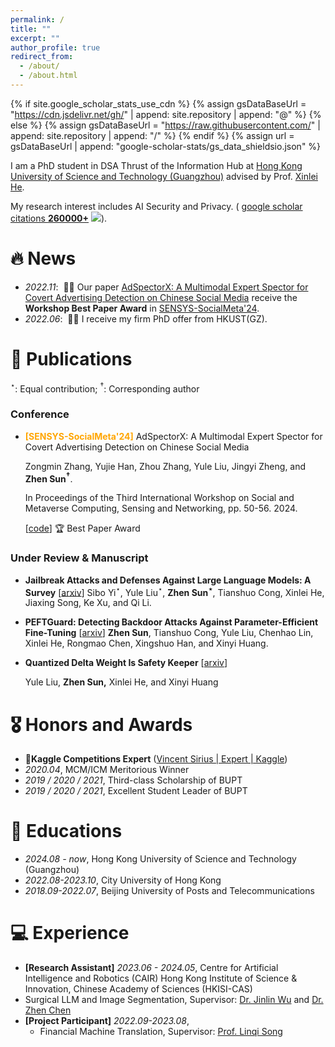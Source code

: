```yaml
---
permalink: /
title: ""
excerpt: ""
author_profile: true
redirect_from: 
  - /about/
  - /about.html
---
```


{% if site.google_scholar_stats_use_cdn %}
{% assign gsDataBaseUrl = "https://cdn.jsdelivr.net/gh/" | append: site.repository | append: "@" %}
{% else %}
{% assign gsDataBaseUrl = "https://raw.githubusercontent.com/" | append: site.repository | append: "/" %}
{% endif %}
{% assign url = gsDataBaseUrl | append: "google-scholar-stats/gs_data_shieldsio.json" %}

<span class='anchor' id='about-me'></span>

I am a PhD student in DSA Thrust of the Information Hub at [Hong Kong University of Science and Technology (Guangzhou)](https://www.hkust-gz.edu.cn/) advised by Prof. [Xinlei He](https://xinleihe.github.io/). 

My research interest includes AI Security and Privacy.  ( <a href='https://scholar.google.com/citations?user=DhtAFkwAAAAJ'>google scholar citations <strong><span id='total_cit'>260000+</span></strong></a>  <a href='https://scholar.google.com/citations?user=DhtAFkwAAAAJ'><img src="https://img.shields.io/endpoint?url={{ url | url_encode }}&logo=Google%20Scholar&labelColor=f6f6f6&color=9cf&style=flat&label=citations"></a>).


# 🔥 News
- *2022.11*: &nbsp;🎉🎉 Our paper  [AdSpectorX: A Multimodal Expert Spector for Covert Advertising Detection on Chinese Social Media](https://dl.acm.org/doi/10.1145/3698387.3700001) receive the **Workshop Best Paper Award** in [SENSYS-SocialMeta'24](https://dl.acm.org/doi/proceedings/10.1145/3698387).
- *2022.06*: &nbsp;🎉🎉 I receive my firm PhD offer from HKUST(GZ).

# 📝 Publications

$^\star$: Equal contribution; $^\dagger$: Corresponding author

### Conference

- <span style="color: orange;">**[SENSYS-SocialMeta'24]**</span> AdSpectorX: A Multimodal Expert Spector for Covert Advertising Detection on Chinese Social Media

  Zongmin Zhang, Yujie Han, Zhou Zhang, Yule Liu, Jingyi Zheng, and **Zhen Sun$^\dagger$**.

  In Proceedings of the Third International Workshop on Social and Metaverse Computing, Sensing and Networking, pp. 50-56. 2024.

  [[code]()] 🏆 Best Paper Award

### Under Review & Manuscript

- **Jailbreak Attacks and Defenses Against Large Language Models: A Survey** [[arxiv](https://arxiv.org/abs/2407.04295)]
  Sibo Yi$^\star$, Yule Liu$^\star$, **Zhen Sun$^\star$**, Tianshuo Cong, Xinlei He, Jiaxing Song, Ke Xu, and Qi Li.

- **PEFTGuard: Detecting Backdoor Attacks Against Parameter-Efficient Fine-Tuning** [[arxiv](https://arxiv.org/abs/2411.17453)]
  **Zhen Sun**, Tianshuo Cong, Yule Liu, Chenhao Lin, Xinlei He, Rongmao Chen, Xingshuo Han, and Xinyi Huang.
  
- **Quantized Delta Weight Is Safety Keeper** [[arxiv](https://arxiv.org/abs/2411.19530)]

  Yule Liu, **Zhen Sun,** Xinlei He, and Xinyi Huang


# 🎖 Honors and Awards
- 🥈**Kaggle Competitions Expert** ([Vincent Sirius | Expert | Kaggle](https://www.kaggle.com/rdxsun))
- *2020.04*, MCM/ICM Meritorious Winner
- *2019 / 2020 / 2021*, Third-class Scholarship of BUPT
- *2019 / 2020 / 2021*, Excellent Student Leader of BUPT

# 📖 Educations
- *2024.08 -  now*, Hong Kong University of Science and Technology (Guangzhou)
- *2022.08-2023.10*, City University of Hong Kong
- *2018.09-2022.07*, Beijing University of Posts and Telecommunications

# 💻 Experience
-  **[Research Assistant]** *2023.06 - 2024.05*, Centre for Artificial Intelligence and Robotics (CAIR) Hong Kong Institute of Science \& Innovation, Chinese Academy of Sciences (HKISI-CAS) 
  - Surgical LLM and Image Segmentation, Supervisor: [Dr. Jinlin Wu](https://scholar.google.com.hk/citations?user=XujjZmUAAAAJ&hl=zh-CN) and [Dr. Zhen Chen](https://scholar.google.com/citations?user=oVG2zEkAAAAJ&hl=zh-CN)
- **[Project Participant]** *2022.09-2023.08*, 
  - Financial Machine Translation, Supervisor: [Prof. Linqi Song](https://scholar.google.com/citations?user=UcGN3MoAAAAJ&hl=en)